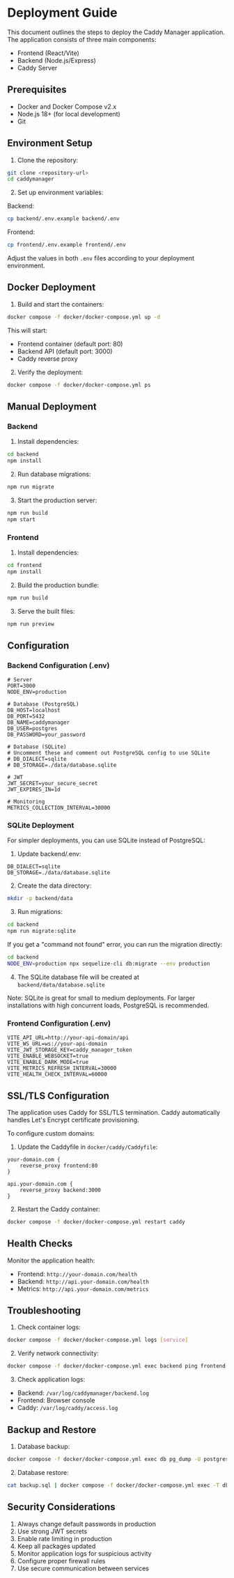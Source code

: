 # Deployment Guide

This document outlines the steps to deploy the Caddy Manager application. The application consists of three main components:
- Frontend (React/Vite)
- Backend (Node.js/Express)
- Caddy Server

## Prerequisites

- Docker and Docker Compose v2.x
- Node.js 18+ (for local development)
- Git

## Environment Setup

1. Clone the repository:
```bash
git clone <repository-url>
cd caddymanager
```

2. Set up environment variables:

Backend:
```bash
cp backend/.env.example backend/.env
```

Frontend:
```bash
cp frontend/.env.example frontend/.env
```

Adjust the values in both `.env` files according to your deployment environment.

## Docker Deployment

1. Build and start the containers:
```bash
docker compose -f docker/docker-compose.yml up -d
```

This will start:
- Frontend container (default port: 80)
- Backend API (default port: 3000)
- Caddy reverse proxy

2. Verify the deployment:
```bash
docker compose -f docker/docker-compose.yml ps
```

## Manual Deployment

### Backend

1. Install dependencies:
```bash
cd backend
npm install
```

2. Run database migrations:
```bash
npm run migrate
```

3. Start the production server:
```bash
npm run build
npm start
```

### Frontend

1. Install dependencies:
```bash
cd frontend
npm install
```

2. Build the production bundle:
```bash
npm run build
```

3. Serve the built files:
```bash
npm run preview
```

## Configuration

### Backend Configuration (.env)

```env
# Server
PORT=3000
NODE_ENV=production

# Database (PostgreSQL)
DB_HOST=localhost
DB_PORT=5432
DB_NAME=caddymanager
DB_USER=postgres
DB_PASSWORD=your_password

# Database (SQLite)
# Uncomment these and comment out PostgreSQL config to use SQLite
# DB_DIALECT=sqlite
# DB_STORAGE=./data/database.sqlite

# JWT
JWT_SECRET=your_secure_secret
JWT_EXPIRES_IN=1d

# Monitoring
METRICS_COLLECTION_INTERVAL=30000
```

### SQLite Deployment

For simpler deployments, you can use SQLite instead of PostgreSQL:

1. Update backend/.env:
```env
DB_DIALECT=sqlite
DB_STORAGE=./data/database.sqlite
```

2. Create the data directory:
```bash
mkdir -p backend/data
```

3. Run migrations:
```bash
cd backend
npm run migrate:sqlite
```

If you get a "command not found" error, you can run the migration directly:
```bash
cd backend
NODE_ENV=production npx sequelize-cli db:migrate --env production
```

4. The SQLite database file will be created at `backend/data/database.sqlite`

Note: SQLite is great for small to medium deployments. For larger installations with high concurrent loads, PostgreSQL is recommended.

### Frontend Configuration (.env)

```env
VITE_API_URL=http://your-api-domain/api
VITE_WS_URL=ws://your-api-domain
VITE_JWT_STORAGE_KEY=caddy_manager_token
VITE_ENABLE_WEBSOCKET=true
VITE_ENABLE_DARK_MODE=true
VITE_METRICS_REFRESH_INTERVAL=30000
VITE_HEALTH_CHECK_INTERVAL=60000
```

## SSL/TLS Configuration

The application uses Caddy for SSL/TLS termination. Caddy automatically handles Let's Encrypt certificate provisioning.

To configure custom domains:

1. Update the Caddyfile in `docker/caddy/Caddyfile`:
```
your-domain.com {
    reverse_proxy frontend:80
}

api.your-domain.com {
    reverse_proxy backend:3000
}
```

2. Restart the Caddy container:
```bash
docker compose -f docker/docker-compose.yml restart caddy
```

## Health Checks

Monitor the application health:
- Frontend: `http://your-domain.com/health`
- Backend: `http://api.your-domain.com/health`
- Metrics: `http://api.your-domain.com/metrics`

## Troubleshooting

1. Check container logs:
```bash
docker compose -f docker/docker-compose.yml logs [service]
```

2. Verify network connectivity:
```bash
docker compose -f docker/docker-compose.yml exec backend ping frontend
```

3. Check application logs:
- Backend: `/var/log/caddymanager/backend.log`
- Frontend: Browser console
- Caddy: `/var/log/caddy/access.log`

## Backup and Restore

1. Database backup:
```bash
docker compose -f docker/docker-compose.yml exec db pg_dump -U postgres caddymanager > backup.sql
```

2. Database restore:
```bash
cat backup.sql | docker compose -f docker/docker-compose.yml exec -T db psql -U postgres caddymanager
```

## Security Considerations

1. Always change default passwords in production
2. Use strong JWT secrets
3. Enable rate limiting in production
4. Keep all packages updated
5. Monitor application logs for suspicious activity
6. Configure proper firewall rules
7. Use secure communication between services
